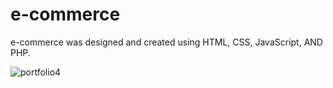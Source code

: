 # e-commerce
e-commerce was designed and created using HTML, CSS, JavaScript, AND PHP.

![portfolio4](https://github.com/biodun73/e-commerce/assets/11445965/a6462d8c-aff8-4370-a812-81b4141b583a)
